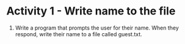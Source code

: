 
# Activity 1 - Write name to the file

1) Write a program that prompts the user for their name. When they respond, write their name to a file called guest.txt. 

